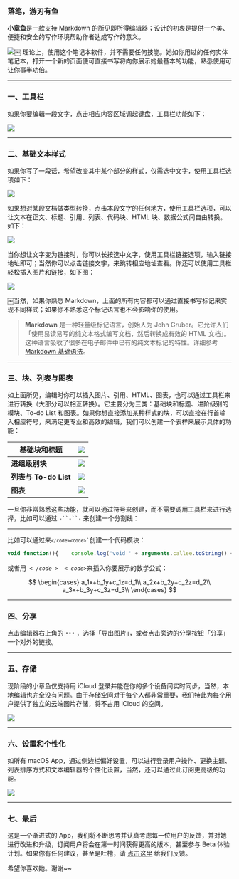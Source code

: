 ### 落笔，游刃有鱼

**小章鱼**是一款支持 Markdown 的所见即所得编辑器；设计的初衷是提供一个美、便捷和安全的写作环境帮助作者达成写作的意义。

![](https://octopus.smcdn.cn/basic/_a9c0ab14a845ac6ed61b710e60555386/md5/8115091f37f5ce9a01f488671f4fea14.png)￼
理论上，使用这个笔记本软件，并不需要任何技能。她如你用过的任何实体笔记本，打开一个新的页面便可直接书写将向你展示她最基本的功能，熟悉使用可让你事半功倍。

---

### 一、工具栏

如果你要编辑一段文字，点击相应内容区域调起键盘，工具栏功能如下：

![](https://octopus.smcdn.cn/basic/_a9c0ab14a845ac6ed61b710e60555386/md5/0010cd8fdc9b7e05cce2d0dac9c8710e.png)

---

### 二、基础文本样式

如果你写了一段话，希望改变其中某个部分的样式，仅需选中文字，使用工具栏选项如下：

![](https://octopus.smcdn.cn/basic/_a9c0ab14a845ac6ed61b710e60555386/md5/d7580ecee4f6ae261d3baa99957a8f9d.png)

如果想对某段文档做类型转换，点击本段文字的任何地方，使用工具栏选项，可以让文本在正文、标题、引用、列表、代码块、HTML 块、数据公式间自由转换。如下：

![](https://octopus.smcdn.cn/basic/_a9c0ab14a845ac6ed61b710e60555386/md5/259ffc2fb709a55d41bc7b92b0640e30.png)

当你想让文字变为链接时，你可以长按选中文字，使用工具栏链接选项，输入链接地址即可；当然你可以点击链接文字，来跳转相应地址查看。你还可以使用工具栏轻松插入图片和链接，如下图：

![](https://octopus.smcdn.cn/basic/_a9c0ab14a845ac6ed61b710e60555386/md5/b4ad46f940efc2097189e92e0341ea5d.png)

￼当然，如果你熟悉 Markdown，上面的所有内容都可以通过直接书写标记来实现不同样式；如果你不熟悉这个标记语言也不会影响你的使用。

> **Markdown** 是一种轻量级标记语言，创始人为 John Gruber。它允许人们「使用易读易写的纯文本格式编写文档，然后转换成有效的 HTML 文档」。这种语言吸收了很多在电子邮件中已有的纯文本标记的特性。详细参考 [Markdown 基础语法](https://markdown-zh.readthedocs.io/en/latest/blockelements/)。

---

### 三、块、列表与图表

如上面所见，编辑时你可以插入图片、引用、HTML、图表，也可以通过工具栏来进行转换（大部分可以相互转换）。它主要分为三类：基础块和标题、进阶级别的模块、To-do List 和图表。如果你想直接添加某种样式的块，可以直接在行首输入相应符号，来满足更专业和高效的编辑，我们可以创建一个表样来展示具体的功能：

| **基础块和标题** | ![](https://octopus.smcdn.cn/basic/_a9c0ab14a845ac6ed61b710e60555386/md5/22891a9ddf873bff5345441eab12845d.png) |
| --- | --- |
| **进组级别块** | ![](https://octopus.smcdn.cn/basic/_a9c0ab14a845ac6ed61b710e60555386/md5/2df89402daaa8819dac1f451db5e1009.png) |
| **列表与 To-do List** | ![](https://octopus.smcdn.cn/basic/_a9c0ab14a845ac6ed61b710e60555386/md5/7c37503d3f91bb0f1a7beaf98ecfd1cc.png) |
| **图表** | ![](https://octopus.smcdn.cn/basic/_a9c0ab14a845ac6ed61b710e60555386/md5/195963af69b5679b4ea63d1fa7b46488.png) |

一旦你非常熟悉这些功能，就可以通过符号来创建，而不需要调用工具栏来进行选择，比如可以通过 `-``-``-` 来创建一个分割线：

---

比如可以通过来<code>`</code><code>`</code><code>`</code>创建一个代码模块：

```javascript
void function(){    console.log('void ' + arguments.callee.toString() + '()')}()
```

或者用<code>$</code><code>$</code>来插入你要展示的数学公式：

$$
\begin{cases}
a_1x+b_1y+c_1z=d_1\\
a_2x+b_2y+c_2z=d_2\\
a_3x+b_3y+c_3z=d_3\\
\end{cases}
$$

---

### 四、分享

点击编辑器右上角的 `•••` ，选择「导出图片」，或者点击旁边的分享按钮「分享」一个对外的链接。

---

### 五、存储

现阶段的小章鱼仅支持用 iCloud 登录并能在你的多个设备间实时同步，当然，本地编辑也完全没有问题。由于存储空间对于每个人都非常重要，我们特此为每个用户提供了独立的云端图片存储，将不占用 iCloud 的空间。

![](https://octopus.smcdn.cn/basic/_a9c0ab14a845ac6ed61b710e60555386/md5/bfbf34ab92ddfa3328abab182eedd54a.png)

---

### 六、设置和个性化

如所有 macOS App，通过侧边栏偏好设置，可以进行登录用户操作、更换主题、列表排序方式和文本编辑器的个性化设置，当然，还可以通过此订阅更高级的功能。

![](https://octopus.smcdn.cn/basic/_a9c0ab14a845ac6ed61b710e60555386/md5/c502d40a3f48a612585bfe77966952db.png)

---

### 七、最后

这是一个渐进式的 App，我们将不断思考并认真考虑每一位用户的反馈，并对她进行改进和升级，订阅用户将会在第一时间获得更高的版本，甚至参与 Beta 体验计划。如果你有任何建议，甚至是吐槽，请 [点击这里](https://fankui.shimo.im/?add=%E5%B0%8F%E7%AB%A0%E9%B1%BC) 给我们反馈。

希望你喜欢她。谢谢~~
